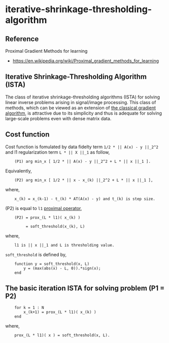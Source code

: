 # iterative-shrinkage-thresholding-algorithm

## Reference
Proximal Gradient Methods for learning
- https://en.wikipedia.org/wiki/Proximal_gradient_methods_for_learning

## Iterative Shrinkage-Thresholding Algorithm (ISTA)
The class of iterative shrinkage-thresholding algorithms (ISTA) for solving linear inverse problems arising in signal/image processing. This class of methods, which can be viewed as an extension of [the classical gradient algorithm](https://en.wikipedia.org/wiki/Gradient_descent), is attractive due to its simplicity and thus is adequate for solving large-scale problems even with dense matrix data.

## Cost function 
Cost function is fomulated by data fidelty term `1/2 * || A(x) - y ||_2^2` and l1 regularization term `L * || X ||_1` as follow,

        (P1) arg min_x [ 1/2 * || A(x) - y ||_2^2 + L * || x ||_1 ].

Equivalently,

        (P2) arg min_x [ 1/2 * || x - x_(k) ||_2^2 + L * || x ||_1 ],

where,

        x_(k) = x_(k-1) - t_(k) * AT(A(x) - y) and t_(k) is step size. 
        
(P2) is equal to `l1` [proximal operator](https://en.wikipedia.org/wiki/Proximal_operator),

        (P2) = prox_(L * l1)( x_(k) )
        
             = soft_threshold(x_(k), L)
        
where, 

        l1 is || x ||_1 and L is thresholding value.

`soft_threshold` is defined by,
        
        function y = soft_threshold(x, L)
            y = (max(abs(x) - L, 0)).*sign(x);
        end

## The basic iteration ISTA for solving problem (P1 = P2)
        for k = 1 : N
            x_(k+1) = prox_(L * l1)( x_(k) )
        end
        
where, 

        prox_(L * l1)( x ) = soft_threshold(x, L).

